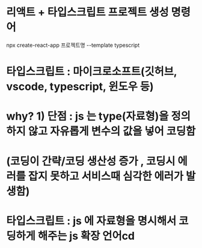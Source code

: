 # 리액트 + 타입스크립트 프로젝트 생성 명령어
npx create-react-app 프로젝트명 --template typescript

# 타입스크립트 : 마이크로소프트(깃허브, vscode, typescript, 윈도우 등)
# why? 1) 단점 : js 는 type(자료형)을 정의하지 않고 자유롭게 변수의 값을 넣어 코딩함
# (코딩이 간략/코딩 생산성 증가 , 코딩시 에러를 잡지 못하고 서비스때 심각한 에러가 발생함)

# 타입스크립트 : js 에 자료형을 명시해서 코딩하게 해주는 js 확장 언어cd